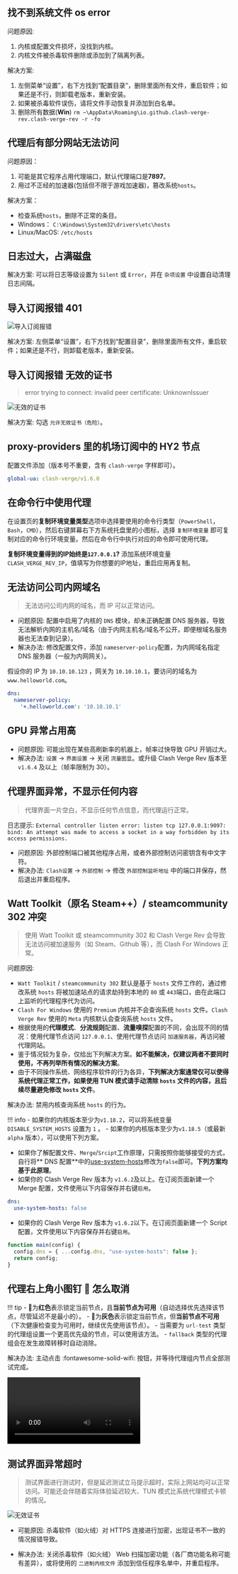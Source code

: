 ## 找不到系统文件 os error

问题原因:

1. 内核或配置文件损坏，没找到内核。
2. 内核文件被杀毒软件删除或添加到了隔离列表。

解决方案:

1. 左侧菜单“设置”，右下方找到“配置目录”，删除里面所有文件，重启软件；如果还是不行，则卸载老版本，重新安装。
2. 如果被杀毒软件误伤，请将文件手动恢复并添加到白名单。
3. 删除所有数据(**Win**) `rm ~\AppData\Roaming\io.github.clash-verge-rev.clash-verge-rev -r -fo`

## 代理后有部分网站无法访问

问题原因：

1. 可能是其它程序占用代理端口，默认代理端口是**7897**。
2. 用过不正经的加速器(包括但不限于游戏加速器)，篡改系统`hosts`。

解决方案：

- 检查系统`hosts`，删除不正常的条目。
- Windows： `C:\Windows\System32\drivers\etc\hosts`
- Linux/MacOS: `/etc/hosts`

## 日志过大，占满磁盘

解决方案: 可以将日志等级设置为 `Silent` 或 `Error`，并在 `杂项设置` 中设置自动清理日志间隔。

## 导入订阅报错 401

![导入订阅报错](../assets/faq/other/subscibe_import_error.png)

解决方案: 左侧菜单“设置”，右下方找到“配置目录”，删除里面所有文件，重启软件；如果还是不行，则卸载老版本，重新安装。

## 导入订阅报错 无效的证书

> error trying to connect: invalid peer certificate: UnknownIssuer

![无效的证书](../assets/faq/other/certificate.png)

解决方案: 勾选 `允许无效证书（危险）`。

## proxy-providers 里的机场订阅中的 HY2 节点

配置文件添加（版本号不重要，含有 `clash-verge` 字样即可）。

```yaml
global-ua: clash-verge/v1.6.0
```

## 在命令行中使用代理

在设置页的**复制环境变量类型**选项中选择要使用的命令行类型（`PowerShell`，`Bash`，`CMD`），然后右键屏幕右下方系统托盘里的小图标，选择 `复制环境变量` 即可复制对应的命令行环境变量。然后在命令行中执行对应的命令即可使用代理。

**复制环境变量得到的IP始终是`127.0.0.1`?**  添加系统环境变量`CLASH_VERGE_REV_IP`，值填写为你想要的IP地址，重启应用再复制。

## 无法访问公司内网域名

> 无法访问公司内网的域名，而 IP 可以正常访问。

- 问题原因: 配置中启用了内核的 `DNS` 模块，却未正确配置 DNS 服务器，导致无法解析内网的主机名/域名（由于内网主机名/域名不公开，即便根域名服务器也无法查到记录）。
- 解决办法: 修改配置文件，添加 `nameserver-policy`配置，为内网域名指定 DNS 服务器（一般为内网网关）。

假设你的 IP 为 `10.10.10.123` ，网关为 `10.10.10.1`，要访问的域名为 `www.helloworld.com`。

```yaml
dns:
  nameserver-policy:
    '+.helloworld.com': '10.10.10.1'
```

## GPU 异常占用高

- 问题原因: 可能出现在某些高刷新率的机器上，帧率过快导致 GPU 开销过大。
- 解决办法: `设置` -> `界面设置` -> 关闭 `流量图显`。或升级 Clash Verge Rev 版本至 `v1.6.4` 及以上（帧率限制为 30）。

## 代理界面异常，不显示任何内容

> 代理界面一片空白，不显示任何节点信息，而代理运行正常。

日志提示: `External controller listen error: listen tcp 127.0.0.1:9097: bind: An attempt was made to access a socket in a way forbidden by its access permissions.`

- 问题原因: 外部控制端口被其他程序占用，或者外部控制访问密钥含有中文字符。
- 解决办法: `Clash设置` -> `外部控制` -> 修改 `外部控制监听地址` 中的端口并保存，然后退出并重启程序。

## Watt Toolkit（原名 Steam++）/ steamcommunity 302 冲突

> 使用 Watt Toolkit 或 steamcommunity 302 和 Clash Verge Rev 会导致无法访问被加速服务（如 Steam、Github 等），而 Clash For Windows 正常。

问题原因:

- `Watt Toolkit` / `steamcommunity 302` 默认是基于 `hosts` 文件工作的，通过修改系统 `hosts` 将被加速站点的请求劫持到本地的 `80` 或 `443`端口，由在此端口上监听的代理程序代为访问。
- `Clash For Windows` 使用的 `Premium` 内核并不会查询系统 `hosts` 文件。`Clash Verge Rev` 使用的 `Meta` 内核默认会查询系统 `hosts` 文件。
- 根据使用的**代理模式**、**分流规则**配置、**流量嗅探**配置的不同，会出现不同的情况：使用代理节点访问 `127.0.0.1`、使用代理节点访问 `加速服务器`，再访问被代理网站。
- 鉴于情况较为复杂，仅给出下列解决方案。**如不能解决，仅建议两者不要同时使用，不再列举所有情况的解决方案**。
- 由于不同操作系统、网络程序软件的行为各异，**下列解决方案通常仅可以使得系统代理正常工作，如果使用 TUN 模式请手动清除 `hosts` 文件的内容，且后续尽量避免修改 `hosts` 文件**。

解决办法: 禁用内核查询系统 `hosts` 的行为。

<!-- prettier-ignore -->
!!! info
    - 如果你的内核版本至少为`v1.18.2`，可以将系统变量 `DISABLE_SYSTEM_HOSTS` 设置为 `1` 。
    - 如果你的内核版本至少为`v1.18.5`（或最新 `alpha` 版本），可以使用下列方案。

- 如果你了解配置文件、`Merge`/`Srcipt`工作原理，只需按照你能够接受的方式，自行将** DNS 配置**中的[use-system-hosts](https://wiki.metacubex.one/config/dns/#use-system-hosts)修改为`false`即可。**下列方案均基于此原理**。
- 如果你的 Clash Verge Rev 版本为 `v1.6.2`及以上。在订阅页面新建一个 Merge 配置，文件使用以下内容保存并右键`启用`。

```yaml
dns:
  use-system-hosts: false
```

- 如果你的 Clash Verge Rev 版本为 `v1.6.2`以下。在订阅页面新建一个 Script 配置，文件使用以下内容保存并右键`启用`。

```javascript
function main(config) {
  config.dns = { ...config.dns, "use-system-hosts": false };
  return config;
}
```

## 代理右上角小图钉 📌 怎么取消

<!-- prettier-ignore -->
!!! tip
    - 📌为**红色**表示锁定当前节点，且**当前节点为可用**（自动选择优先选择该节点，尽管延迟不是最小的）。
    - 📌为**灰色**表示锁定当前节点，但**当前节点不可用**（下次健康检查变为可用时，继续优先使用该节点）。
    - 当需要为 `url-test` 类型的代理组设置一个更高优先级的节点，可以使用该方法。
    - `fallback` 类型的代理组会在发生故障转移时自动消除。

解决办法: 主动点击 :fontawesome-solid-wifi: 按钮，并等待代理组内节点全部测试完成。

<video controls>
  <source src="../assets/faq/other/fixed.webm">
</video>

## 测试界面异常超时

> 测试界面进行测试时，但是延迟测试立马提示超时，实际上网站均可以正常访问。可能还会伴随着实际体验延迟较大、TUN 模式比系统代理模式卡顿的情况。

![无效证书](../assets/faq/other/invalid_certificate.png)

- 可能原因: 杀毒软件（如火绒）对 HTTPS 连接进行加密，出现证书不一致的情况报错导致。

- 解决办法: 关闭杀毒软件（如火绒） Web 扫描加密功能（各厂商功能名称可能有差异），或将使用的 `二进制内核文件` 添加到信任程序名单中，并重启程序。
